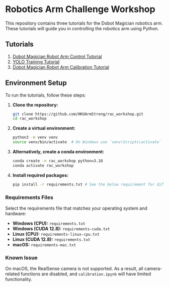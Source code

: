 # Robotics Arm Challenge Workshop

This repository contains three tutorials for the Dobot Magician robotics arm. These tutorials will guide you in controlling the robotics arm using Python.

## Tutorials

1. [Dobot Magician Robot Arm Control Tutorial](dobot.ipynb)
2. [YOLO Training Tutorial](yolo.ipynb)
3. [Dobot Magician Robot Arm Calibration Tutorial](calibration.ipynb)

## Environment Setup

To run the tutorials, follow these steps:

1. **Clone the repository:**
    ```bash
    git clone https://github.com/HKUArmStrong/rac_workshop.git
    cd rac_workshop
    ```

2. **Create a virtual environment:**
    ```bash
    python3 -m venv venv
    source venv/bin/activate  # On Windows use `venv\Scripts\activate`
    ```

3. **Alternatively, create a conda environment:**
    ```bash
    conda create -n rac_workshop python=3.10
    conda activate rac_workshop
    ```

4. **Install required packages:**
    ```bash
    pip install -r requirements.txt # See the below requirement for difference hardware and OS. 
    ```

  
### Requirements Files

Select the requirements file that matches your operating system and hardware:

- **Windows (CPU):** `requirements.txt`
- **Windows (CUDA 12.8):** `requirements-cuda.txt`
- **Linux (CPU):** `requirements-linux-cpu.txt`
- **Linux (CUDA 12.8):** `requirements.txt`
- **macOS:** `requirements-mac.txt`

### Known Issue
On macOS, the RealSense camera is not supported. As a result, all camera-related functions are disabled, and `calibration.ipynb` will have limited functionality.